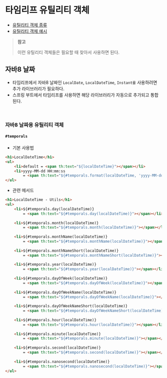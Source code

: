 # 타임리프 유틸리티 객체
- [유틸리티 객체 종류](https://www.thymeleaf.org/doc/tutorials/3.0/usingthymeleaf.html#expression-utilityobjects) 
- [유틸리티 객체 예시](https://www.thymeleaf.org/doc/tutorials/3.0/usingthymeleaf.html#appendix-b-expressionutility-objects)

> **참고**
> 
> 이런 유틸리티 객체들은 필요할 때 찾아서 사용하면 된다.

## 자바8 날짜
- 타임리프에서 자바8 날짜인 `LocalDate`, `LocalDateTime`, `Instant를` 사용하려면 추가 라이브러리가 필요하다.
- 스프링 부트에서 타임리프를 사용하면 해당 라이브러리가 자동으로 추가되고 통합된다.

<br>

### 자바8 날짜용 유틸리티 객체
#### `#temporals`
- 기본 사용법
```html
<h1>LocalDateTime</h1>
<ul>
    <li>default = <span th:text="${localDateTime}"></span></li>
    <li>yyyy-MM-dd HH:mm:ss 
        = <span th:text="${#temporals.format(localDateTime, 'yyyy-MM-dd HH:mm:ss')}"></span></li>
</ul>
```
- 관련 메서드
```html
<h1>LocalDateTime - Utils</h1>
<ul>
    <li>${#temporals.day(localDateTime)} 
        = <span th:text="${#temporals.day(localDateTime)}"></span></li>
    
    <li>${#temporals.month(localDateTime)} 
        = <span th:text="${#temporals.month(localDateTime)}"></span></li>
    
    <li>${#temporals.monthName(localDateTime)} 
        = <span th:text="${#temporals.monthName(localDateTime)}"></span></li>
    
    <li>${#temporals.monthNameShort(localDateTime)} 
        = <span th:text="${#temporals.monthNameShort(localDateTime)}"></span></li>
    
    <li>${#temporals.year(localDateTime)} 
        = <span th:text="${#temporals.year(localDateTime)}"></span></li>
    
    <li>${#temporals.dayOfWeek(localDateTime)} 
        = <span th:text="${#temporals.dayOfWeek(localDateTime)}"></span></li>
    
    <li>${#temporals.dayOfWeekName(localDateTime)} 
        = <span th:text="${#temporals.dayOfWeekName(localDateTime)}"></span></li>
    
    <li>${#temporals.dayOfWeekNameShort(localDateTime)} 
        = <span th:text="${#temporals.dayOfWeekNameShort(localDateTime)}"></span></li>
    
    <li>${#temporals.hour(localDateTime)} 
        = <span th:text="${#temporals.hour(localDateTime)}"></span></li>
    
    <li>${#temporals.minute(localDateTime)} 
        = <span th:text="${#temporals.minute(localDateTime)}"></span></li>
    
    <li>${#temporals.second(localDateTime)} 
        = <span th:text="${#temporals.second(localDateTime)}"></span></li>
    
    <li>${#temporals.nanosecond(localDateTime)} 
        = <span th:text="${#temporals.nanosecond(localDateTime)}"></span></li>
</ul>
```